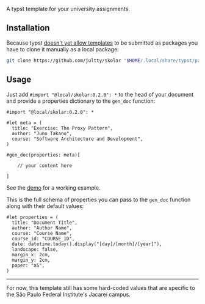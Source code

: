 A typst template for your university assignments.

## Installation

Because typst [doesn't yet allow templates](https://github.com/typst/typst/issues/2432) to be submitted as packages you have to clone it manually as a local package:

```sh
git clone https://github.com/jultty/skolar "$HOME/.local/share/typst/packages/local/skolar/0.2.0"
```

## Usage

Just add `#import "@local/skolar:0.2.0": *` to the head of your document and provide a properties dictionary to the `gen_doc` function:

```typst
#import "@local/skolar:0.2.0": *

#let meta = (
  title: "Exercise: The Proxy Pattern",
  author: "Juno Takano",
  course: "Software Architecture and Development",
)

#gen_doc(properties: meta)[

    // your content here

]
```

See the [demo](demo) for a working example.

This is the full schema of properties you can pass to the `gen_doc` function along with their default values:

```typst
#let properties = (
  title: "Document Title",
  author: "Author Name",
  course: "Course Name",
  course_id: "COURSE_ID",
  date: datetime.today().display("[day]/[month]/[year]"),
  landscape: false,
  margin_x: 2cm,
  margin_y: 2cm,
  paper: "a5",
)
```

---
For now, this template still has some hard-coded values that are specific to the São Paulo Federal Institute's Jacareí campus.
